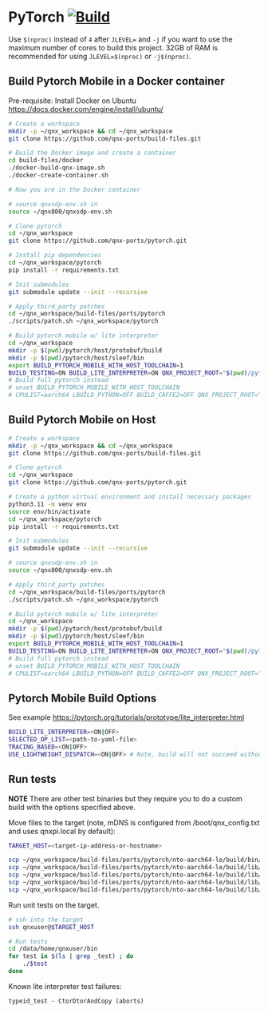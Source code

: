 # PyTorch [![Build](https://github.com/qnx-ports/build-files/actions/workflows/pytorch.yml/badge.svg)](https://github.com/qnx-ports/build-files/actions/workflows/pytorch.yml)

Use `$(nproc)` instead of `4` after `JLEVEL=` and `-j` if you want to use the maximum number of cores to build this project.
32GB of RAM is recommended for using `JLEVEL=$(nproc)` or `-j$(nproc)`.

## Build Pytorch Mobile in a Docker container

Pre-requisite: Install Docker on Ubuntu https://docs.docker.com/engine/install/ubuntu/
```bash
# Create a workspace
mkdir -p ~/qnx_workspace && cd ~/qnx_workspace
git clone https://github.com/qnx-ports/build-files.git

# Build the Docker image and create a container
cd build-files/docker
./docker-build-qnx-image.sh
./docker-create-container.sh

# Now you are in the Docker container

# source qnxsdp-env.sh in
source ~/qnx800/qnxsdp-env.sh

# Clone pytorch
cd ~/qnx_workspace
git clone https://github.com/qnx-ports/pytorch.git

# Install pip dependencies
cd ~/qnx_workspace/pytorch
pip install -r requirements.txt

# Init submodules
git submodule update --init --recursive

# Apply third_party patches
cd ~/qnx_workspace/build-files/ports/pytorch
./scripts/patch.sh ~/qnx_workspace/pytorch

# Build pytorch mobile w/ lite interpreter
cd ~/qnx_workspace
mkdir -p $(pwd)/pytorch/host/protobuf/build
mkdir -p $(pwd)/pytorch/host/sleef/bin
export BUILD_PYTORCH_MOBILE_WITH_HOST_TOOLCHAIN=1
BUILD_TESTING=ON BUILD_LITE_INTERPRETER=ON QNX_PROJECT_ROOT="$(pwd)/pytorch" make -C build-files/ports/pytorch  install JLEVEL=4
# Build full pytorch instead
# unset BUILD_PYTORCH_MOBILE_WITH_HOST_TOOLCHAIN
# CPULIST=aarch64 LBUILD_PYTHON=OFF BUILD_CAFFE2=OFF QNX_PROJECT_ROOT="$(pwd)/pytorch" make -C build-files/ports/pytorch  install JLEVEL=4
```

## Build Pytorch Mobile on Host

```bash
# Create a workspace
mkdir -p ~/qnx_workspace && cd ~/qnx_workspace
git clone https://github.com/qnx-ports/build-files.git

# Clone pytorch
cd ~/qnx_workspace
git clone https://github.com/qnx-ports/pytorch.git

# Create a python virtual environment and install necessary packages
python3.11 -m venv env
source env/bin/activate
cd ~/qnx_workspace/pytorch
pip install -r requirements.txt

# Init submodules
git submodule update --init --recursive

# source qnxsdp-env.sh in
source ~/qnx800/qnxsdp-env.sh

# Apply third_party patches
cd ~/qnx_workspace/build-files/ports/pytorch
./scripts/patch.sh ~/qnx_workspace/pytorch

# Build pytorch mobile w/ lite interpreter
cd ~/qnx_workspace
mkdir -p $(pwd)/pytorch/host/protobuf/build
mkdir -p $(pwd)/pytorch/host/sleef/bin
export BUILD_PYTORCH_MOBILE_WITH_HOST_TOOLCHAIN=1
BUILD_TESTING=ON BUILD_LITE_INTERPRETER=ON QNX_PROJECT_ROOT="$(pwd)/pytorch" make -C build-files/ports/pytorch  install JLEVEL=4
# Build full pytorch instead
# unset BUILD_PYTORCH_MOBILE_WITH_HOST_TOOLCHAIN
# CPULIST=aarch64 LBUILD_PYTHON=OFF BUILD_CAFFE2=OFF QNX_PROJECT_ROOT="$(pwd)/pytorch" make -C build-files/ports/pytorch  install JLEVEL=4
```

## Pytorch Mobile Build Options
See example https://pytorch.org/tutorials/prototype/lite_interpreter.html
```bash
BUILD_LITE_INTERPRETER=<ON|OFF>
SELECTED_OP_LIST=<path-to-yaml-file>
TRACING_BASED=<ON|OFF>
USE_LIGHTWEIGHT_DISPATCH=<ON|OFF> # Note, build will not succeed without setting SELECTED_OP_LIST.
```

## Run tests

**NOTE** There are other test binaries but they require you to do a custom build with the options specified above.

Move files to the target (note, mDNS is configured from /boot/qnx_config.txt and
uses qnxpi.local by default):
```bash
TARGET_HOST=<target-ip-address-or-hostname>

scp ~/qnx_workspace/build-files/ports/pytorch/nto-aarch64-le/build/bin/*_test qnxuser@$TARGET_HOST:/data/home/qnxuser/bin
scp ~/qnx_workspace/build-files/ports/pytorch/nto-aarch64-le/build/lib/libc10.so qnxuser@$TARGET_HOST:/data/home/qnxuser/lib
scp ~/qnx_workspace/build-files/ports/pytorch/nto-aarch64-le/build/lib/libtorch_cpu.so qnxuser@$TARGET_HOST:/data/home/qnxuser/lib
scp ~/qnx_workspace/build-files/ports/pytorch/nto-aarch64-le/build/lib/libtorch_global_deps.so qnxuser@$TARGET_HOST:/data/home/qnxuser/lib
scp ~/qnx_workspace/build-files/ports/pytorch/nto-aarch64-le/build/lib/libtorch.so qnxuser@$TARGET_HOST:/data/home/qnxuser/lib
```

Run unit tests on the target.

```bash
# ssh into the target
ssh qnxuser@$TARGET_HOST

# Run tests
cd /data/home/qnxuser/bin
for test in $(ls | grep _test) ; do
    ./$test
done
```

Known lite interpreter test failures:
```
typeid_test - CtorDtorAndCopy (aborts)
```
